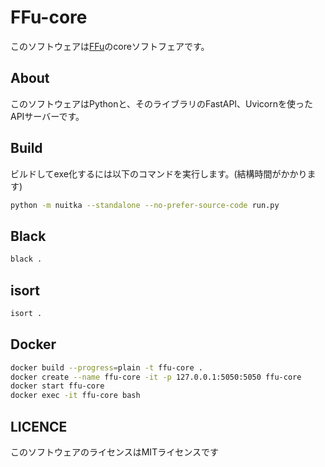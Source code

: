 # FFu-core

このソフトウェアは[FFu](https://github.com/My-MC/FFu)のcoreソフトフェアです。

## About

このソフトウェアはPythonと、そのライブラリのFastAPI、Uvicornを使ったAPIサーバーです。

## Build

ビルドしてexe化するには以下のコマンドを実行します。(結構時間がかかります)

``` bash
python -m nuitka --standalone --no-prefer-source-code run.py
```

## Black

``` bash
black .
```

## isort

``` bash
isort .
```

## Docker

``` bash
docker build --progress=plain -t ffu-core .
docker create --name ffu-core -it -p 127.0.0.1:5050:5050 ffu-core
docker start ffu-core
docker exec -it ffu-core bash
```

## LICENCE

このソフトウェアのライセンスはMITライセンスです
